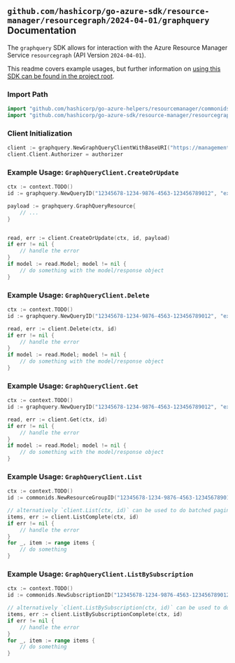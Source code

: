 
## `github.com/hashicorp/go-azure-sdk/resource-manager/resourcegraph/2024-04-01/graphquery` Documentation

The `graphquery` SDK allows for interaction with the Azure Resource Manager Service `resourcegraph` (API Version `2024-04-01`).

This readme covers example usages, but further information on [using this SDK can be found in the project root](https://github.com/hashicorp/go-azure-sdk/tree/main/docs).

### Import Path

```go
import "github.com/hashicorp/go-azure-helpers/resourcemanager/commonids"
import "github.com/hashicorp/go-azure-sdk/resource-manager/resourcegraph/2024-04-01/graphquery"
```


### Client Initialization

```go
client := graphquery.NewGraphQueryClientWithBaseURI("https://management.azure.com")
client.Client.Authorizer = authorizer
```


### Example Usage: `GraphQueryClient.CreateOrUpdate`

```go
ctx := context.TODO()
id := graphquery.NewQueryID("12345678-1234-9876-4563-123456789012", "example-resource-group", "queryValue")

payload := graphquery.GraphQueryResource{
	// ...
}


read, err := client.CreateOrUpdate(ctx, id, payload)
if err != nil {
	// handle the error
}
if model := read.Model; model != nil {
	// do something with the model/response object
}
```


### Example Usage: `GraphQueryClient.Delete`

```go
ctx := context.TODO()
id := graphquery.NewQueryID("12345678-1234-9876-4563-123456789012", "example-resource-group", "queryValue")

read, err := client.Delete(ctx, id)
if err != nil {
	// handle the error
}
if model := read.Model; model != nil {
	// do something with the model/response object
}
```


### Example Usage: `GraphQueryClient.Get`

```go
ctx := context.TODO()
id := graphquery.NewQueryID("12345678-1234-9876-4563-123456789012", "example-resource-group", "queryValue")

read, err := client.Get(ctx, id)
if err != nil {
	// handle the error
}
if model := read.Model; model != nil {
	// do something with the model/response object
}
```


### Example Usage: `GraphQueryClient.List`

```go
ctx := context.TODO()
id := commonids.NewResourceGroupID("12345678-1234-9876-4563-123456789012", "example-resource-group")

// alternatively `client.List(ctx, id)` can be used to do batched pagination
items, err := client.ListComplete(ctx, id)
if err != nil {
	// handle the error
}
for _, item := range items {
	// do something
}
```


### Example Usage: `GraphQueryClient.ListBySubscription`

```go
ctx := context.TODO()
id := commonids.NewSubscriptionID("12345678-1234-9876-4563-123456789012")

// alternatively `client.ListBySubscription(ctx, id)` can be used to do batched pagination
items, err := client.ListBySubscriptionComplete(ctx, id)
if err != nil {
	// handle the error
}
for _, item := range items {
	// do something
}
```

